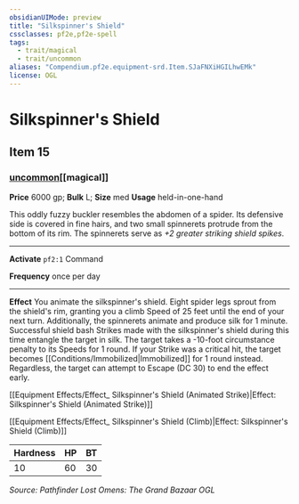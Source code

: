 ```yaml
---
obsidianUIMode: preview
title: "Silkspinner's Shield"
cssclasses: pf2e,pf2e-spell
tags:
  - trait/magical
  - trait/uncommon
aliases: "Compendium.pf2e.equipment-srd.Item.SJaFNXiHGILhwEMk"
license: OGL
---
```

# Silkspinner's Shield
## Item 15
### [uncommon](uncommon "Uncommon Rarity Trait")[[magical]]


**Price** 6000 gp; 
**Bulk** L; **Size** med
**Usage** held-in-one-hand

This oddly fuzzy buckler resembles the abdomen of a spider. Its defensive side is covered in fine hairs, and two small spinnerets protrude from the bottom of its rim. The spinnerets serve as _+2 greater striking shield spikes_.

* * *

**Activate** `pf2:1` Command

**Frequency** once per day

* * *

**Effect** You animate the silkspinner's shield. Eight spider legs sprout from the shield's rim, granting you a climb Speed of 25 feet until the end of your next turn. Additionally, the spinnerets animate and produce silk for 1 minute. Successful shield bash Strikes made with the silkspinner's shield during this time entangle the target in silk. The target takes a -10-foot circumstance penalty to its Speeds for 1 round. If your Strike was a critical hit, the target becomes [[Conditions/Immobilized|Immobilized]] for 1 round instead. Regardless, the target can attempt to Escape (DC 30) to end the effect early.

[[Equipment Effects/Effect_ Silkspinner's Shield (Animated Strike)|Effect: Silkspinner's Shield (Animated Strike)]]

[[Equipment Effects/Effect_ Silkspinner's Shield (Climb)|Effect: Silkspinner's Shield (Climb)]]

| Hardness | HP | BT |
| --- | --- | --- |
| 10 | 60 | 30 |

*Source: Pathfinder Lost Omens: The Grand Bazaar*
*OGL*